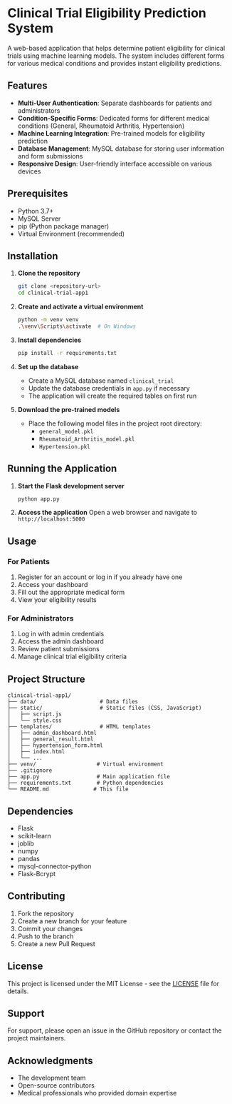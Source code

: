 # Clinical Trial Eligibility Prediction System

A web-based application that helps determine patient eligibility for clinical trials using machine learning models. The system includes different forms for various medical conditions and provides instant eligibility predictions.

## Features

- **Multi-User Authentication**: Separate dashboards for patients and administrators
- **Condition-Specific Forms**: Dedicated forms for different medical conditions (General, Rheumatoid Arthritis, Hypertension)
- **Machine Learning Integration**: Pre-trained models for eligibility prediction
- **Database Management**: MySQL database for storing user information and form submissions
- **Responsive Design**: User-friendly interface accessible on various devices

## Prerequisites

- Python 3.7+
- MySQL Server
- pip (Python package manager)
- Virtual Environment (recommended)

## Installation

1. **Clone the repository**
   ```bash
   git clone <repository-url>
   cd clinical-trial-app1
   ```

2. **Create and activate a virtual environment**
   ```bash
   python -m venv venv
   .\venv\Scripts\activate  # On Windows
   ```

3. **Install dependencies**
   ```bash
   pip install -r requirements.txt
   ```

4. **Set up the database**
   - Create a MySQL database named `clinical_trial`
   - Update the database credentials in `app.py` if necessary
   - The application will create the required tables on first run

5. **Download the pre-trained models**
   - Place the following model files in the project root directory:
     - `general_model.pkl`
     - `Rheumatoid_Arthritis_model.pkl`
     - `Hypertension.pkl`

## Running the Application

1. **Start the Flask development server**
   ```bash
   python app.py
   ```

2. **Access the application**
   Open a web browser and navigate to `http://localhost:5000`

## Usage

### For Patients
1. Register for an account or log in if you already have one
2. Access your dashboard
3. Fill out the appropriate medical form
4. View your eligibility results

### For Administrators
1. Log in with admin credentials
2. Access the admin dashboard
3. Review patient submissions
4. Manage clinical trial eligibility criteria

## Project Structure

```
clinical-trial-app1/
├── data/                    # Data files
├── static/                  # Static files (CSS, JavaScript)
│   ├── script.js
│   └── style.css
├── templates/               # HTML templates
│   ├── admin_dashboard.html
│   ├── general_result.html
│   ├── hypertension_form.html
│   ├── index.html
│   └── ...
├── venv/                   # Virtual environment
├── .gitignore
├── app.py                  # Main application file
├── requirements.txt        # Python dependencies
└── README.md              # This file
```

## Dependencies

- Flask
- scikit-learn
- joblib
- numpy
- pandas
- mysql-connector-python
- Flask-Bcrypt

## Contributing

1. Fork the repository
2. Create a new branch for your feature
3. Commit your changes
4. Push to the branch
5. Create a new Pull Request

## License

This project is licensed under the MIT License - see the [LICENSE](LICENSE) file for details.

## Support

For support, please open an issue in the GitHub repository or contact the project maintainers.

## Acknowledgments

- The development team
- Open-source contributors
- Medical professionals who provided domain expertise
